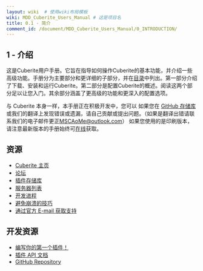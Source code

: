 ```yaml
---
layout: wiki  # 使用wiki布局模板
wiki: MDD_Cuberite_Users_Manual # 这是项目名
title: 0.1 - 简介
comment_id: /document/MDD_Cuberite_Users_Manual/0_INTRODUCTION/
---
```

## 1 - 介绍

这是Cuberite用户手册。它旨在指导如何操作Cuberite的基本功能，并介绍一些高级功能。手册分为主要部分和更详细的子部分，并在[目录](#toc)中列出。第一部分介绍了下载、安装和运行Cuberite。第二部分是配置Cuberite的概述。阅读这两个部分足以让您入门。其余部分涵盖了更高级的功能和更深入的配置选项。

与 Cuberite 本身一样，本手册正在积极开发中，您可以 如果您在 [GitHub 存储库](https://github.com/cuberite/users-manual) 或我们的翻译上发现错误或遗漏，请自己贡献或提出问题。（如果是翻译出错请联系我们的电子邮件更正[MSCAoMe@outlook.com](mailto:MSCAoMe@outlook.com)） 如果您使用的是印刷版本，请注意最新版本的手册始终可[在线](/document/MDD_Cuberite_Users_Manual/0_INTRODUCTION/0_1_Introduction.md)获取。

## 资源

- [Cuberite 主页](https://cuberite.org/)
- [论坛](https://forum.cuberite.org/)
- [插件存储库](https://forum.cuberite.org/forum-2.html)
- [服务器列表](https://forum.cuberite.org/thread-1435.html)
- [开发进程](https://forum.cuberite.org/thread-2146.html)
- [避免崩溃的技巧](https://forum.cuberite.org/thread-2504.html)
- [通过官方 E-mail 获取支持](mailto:support@cuberite.org)

## 开发资源

- [编写你的第一个插件！](https://api.cuberite.org/Writing-a-Cuberite-plugin.html)
- [插件 API 文档](https://api.cuberite.org/)
- [GitHub Repository](https://github.com/cuberite/cuberite)